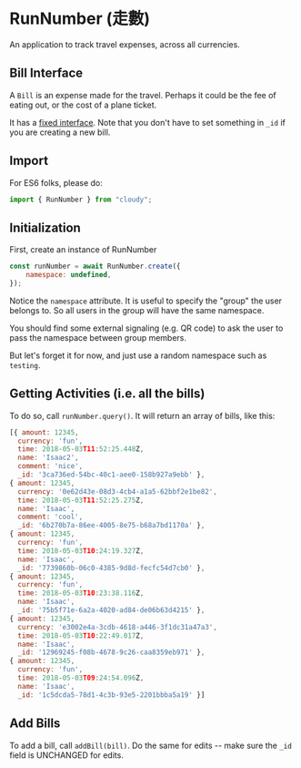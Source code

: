 # RunNumber (走數)
An application to track travel expenses, across all currencies.

## Bill Interface
A `Bill` is an expense made for the travel. Perhaps it could be the fee of eating out, or the cost of a plane ticket.

It has a [fixed interface](https://gitlab.com/csci4140/js/blob/0a2e8732/src/RunNumber.js#L20). Note that you don't have to set something in `_id` if you are creating a new bill.

## Import
For ES6 folks, please do:

```js
import { RunNumber } from "cloudy";
```


## Initialization
First, create an instance of RunNumber

```js
const runNumber = await RunNumber.create({
	namespace: undefined,
});
```

Notice the `namespace` attribute. It is useful to specify the "group" the user belongs to. So all users in the group will have the same namespace.

You should find some external signaling (e.g. QR code) to ask the user to pass the namespace between group members.

But let's forget it for now, and just use a random namespace such as `testing`.

## Getting Activities (i.e. all the bills)
To do so, call `runNumber.query()`. It will return an array of bills, like this:

```js
[{ amount: 12345,
  currency: 'fun',
  time: 2018-05-03T11:52:25.448Z,
  name: 'Isaac2',
  comment: 'nice',
  _id: '3ca736ed-54bc-40c1-aee0-158b927a9ebb' },
{ amount: 12345,
  currency: '0e62d43e-08d3-4cb4-a1a5-62bbf2e1be82',
  time: 2018-05-03T11:52:25.275Z,
  name: 'Isaac',
  comment: 'cool',
  _id: '6b270b7a-86ee-4005-8e75-b68a7bd1170a' },
{ amount: 12345,
  currency: 'fun',
  time: 2018-05-03T10:24:19.327Z,
  name: 'Isaac',
  _id: '7739860b-06c0-4385-9d8d-fecfc54d7cb0' },
{ amount: 12345,
  currency: 'fun',
  time: 2018-05-03T10:23:38.116Z,
  name: 'Isaac',
  _id: '75b5f71e-6a2a-4020-ad84-de06b63d4215' },
{ amount: 12345,
  currency: 'e3002e4a-3cdb-4618-a446-3f1dc31a47a3',
  time: 2018-05-03T10:22:49.017Z,
  name: 'Isaac',
  _id: '12969245-f08b-4678-9c26-caa8359eb971' },
{ amount: 12345,
  currency: 'fun',
  time: 2018-05-03T09:24:54.096Z,
  name: 'Isaac',
  _id: '1c5dcda5-78d1-4c3b-93e5-2201bbba5a19' }]
```

## Add Bills
To add a bill, call `addBill(bill)`. Do the same for edits -- make sure the `_id` field is UNCHANGED for edits.